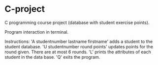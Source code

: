 # C-project
C programming course project (database with student exercise points).

Program interaction in terminal.

Instructions:
'A studentnumber lastname firstname' adds a student to the student database.
'U studentnumber round points' updates points for the round given. There are at most 6 rounds.
'L' prints the attributes of each student in the data base.
'Q' exits the program.
